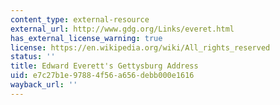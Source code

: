 ```yaml
---
content_type: external-resource
external_url: http://www.gdg.org/Links/everet.html
has_external_license_warning: true
license: https://en.wikipedia.org/wiki/All_rights_reserved
status: ''
title: Edward Everett's Gettysburg Address
uid: e7c27b1e-9788-4f56-a656-debb000e1616
wayback_url: ''
---
```

